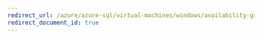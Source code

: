 ```yaml
---
redirect_url: /azure/azure-sql/virtual-machines/windows/availability-group-listener-powershell-configure
redirect_document_id: true
---
```

